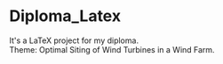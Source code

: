 # Diploma_Latex
It's a LaTeX project for my diploma. \
Theme: Optimal Siting of Wind Turbines in a Wind Farm.
